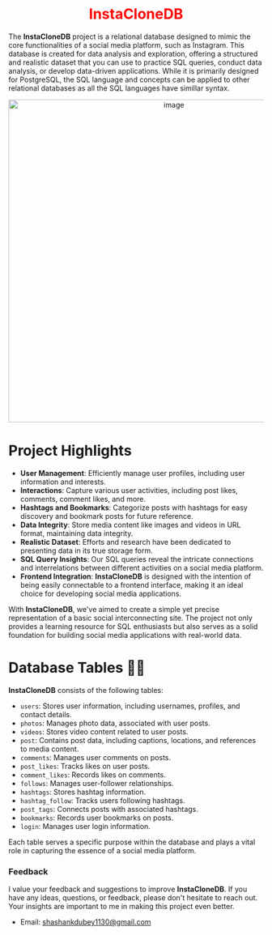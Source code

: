 <div align="center">
  <h1 style="color: red;">InstaCloneDB</h1>
</div>

The **InstaCloneDB** project is a relational database designed to mimic the core functionalities of a social media platform, such as Instagram. This database is created for data analysis and exploration, offering a structured and realistic dataset that you can use to practice SQL queries, conduct data analysis, or develop data-driven applications.  While it is primarily designed for PostgreSQL, the SQL language and concepts can be applied to other relational databases as all the SQL languages have simillar syntax.

<div align="center">
  <img width="638" alt="image" src="https://github.com/Shashank1130/InstaCloneDB/assets/107529934/accc4efe-e9d6-473a-9a4e-13f016e3bf13">
</div>


# Project Highlights

- **User Management**: Efficiently manage user profiles, including user information and interests.
- **Interactions**: Capture various user activities, including post likes, comments, comment likes, and more.
- **Hashtags and Bookmarks**: Categorize posts with hashtags for easy discovery and bookmark posts for future reference.
- **Data Integrity**: Store media content like images and videos in URL format, maintaining data integrity.
- **Realistic Dataset**: Efforts and research have been dedicated to presenting data in its true storage form.
- **SQL Query Insights**: Our SQL queries reveal the intricate connections and interrelations between different activities on a social media platform.
- **Frontend Integration**: **InstaCloneDB** is designed with the intention of being easily connectable to a frontend interface, making it an ideal choice for developing social media applications.

With **InstaCloneDB**, we've aimed to create a simple yet precise representation of a basic social interconnecting site. The project not only provides a learning resource for SQL enthusiasts but also serves as a solid foundation for building social media applications with real-world data.



# Database Tables 🧾🧾

**InstaCloneDB** consists of the following tables:

- `users`: Stores user information, including usernames, profiles, and contact details.
- `photos`: Manages photo data, associated with user posts.
- `videos`: Stores video content related to user posts.
- `post`: Contains post data, including captions, locations, and references to media content.
- `comments`: Manages user comments on posts.
- `post_likes`: Tracks likes on user posts.
- `comment_likes`: Records likes on comments.
- `follows`: Manages user-follower relationships.
- `hashtags`: Stores hashtag information.
- `hashtag_follow`: Tracks users following hashtags.
- `post_tags`: Connects posts with associated hashtags.
- `bookmarks`: Records user bookmarks on posts.
- `login`: Manages user login information.

Each table serves a specific purpose within the database and plays a vital role in capturing the essence of a social media platform.




### Feedback
I value your feedback and suggestions to improve **InstaCloneDB**. If you have any ideas, questions, or feedback, please don't hesitate to reach out. Your insights are important to me in making this project even better.
- Email: [shashankdubey1130@gmail.com](mailto:shashankdubey1130@gmail.com)
